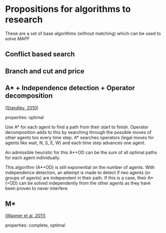 # Propositions for algorithms to research

These are a set of base algorithms (without 
matching) which can be used to solve *MAPF*

## Conflict based search

## Branch and cut and price

## A* + Independence detection + Operator decomposition

[(Standley, 2010)](../tex/bibliography.bib)

properties: optimal

Use A* for each agent to find a path from their
start to finish. Operator decomposition adds to 
this by searching through the possible moves of 
other agents too every time step. A* searches 
operators (legal moves for agents like wait, N, S, E, W)
and each time step advances one agent.

An admissible heuristic for this A*+OD can be the sum
of all optimal paths for each agent individually.

This algorithm (A*+OD) is still exponential on the 
number of agents. With independence detection, an
attempt is made to detect if two agents (or groups 
of agents) are independent in their path. If this
is a case, their A* (+OD) can be solved independently
from the other agents as they have been proven to never
interfere.

## M*

[(Wagner et al, 2011)](../tex/bibliography.bib)

properties: complete, optimal


